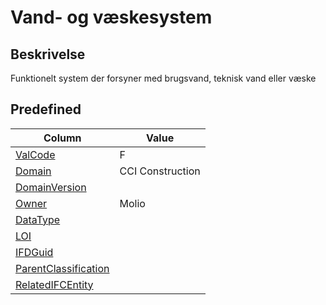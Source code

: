 # Vand- og væskesystem

## Beskrivelse

Funktionelt system der forsyner med brugsvand, teknisk vand
eller væske

## Predefined

| Column                                                              | Value            |
| ------------------------------------------------------------------- | ---------------- |
| [ValCode](../../Attributes/ValCode.md)                              | F                |
| [Domain](../../Attributes/Domain.md)                                | CCI Construction |
| [DomainVersion](../../Attributes/DomainVersion.md)                  |                  |
| [Owner](../../Attributes/Owner.md)                                  | Molio            |
| [DataType](../../Attributes/DataType.md)                            |                  |
| [LOI](../../Attributes/LOI.md)                                      |                  |
| [IFDGuid](../../Attributes/IFDGuid.md)                              |                  |
| [ParentClassification](../../Attributes/IFCParentClassification.md) |                  |
| [RelatedIFCEntity](../../Attributes/RelatedIFCEntity.md)            |                  |
